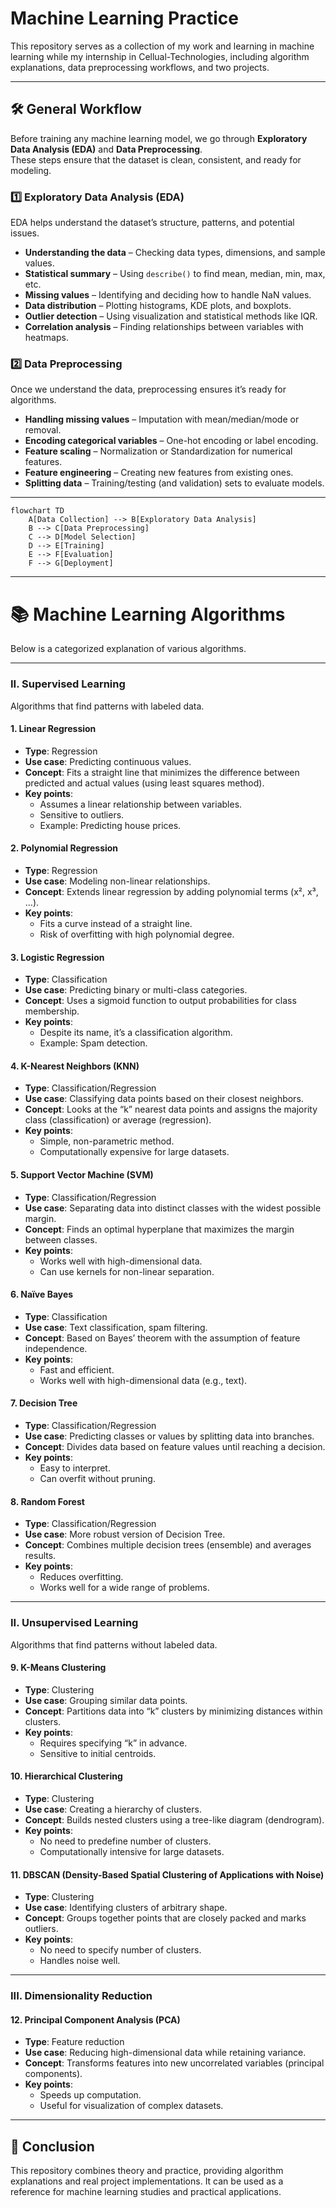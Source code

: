 # Machine Learning Practice

This repository serves as a collection of my work and learning in machine learning while my internship in Cellual-Technologies, 
including algorithm explanations, data preprocessing workflows, and two projects.

---


## 🛠 General Workflow

Before training any machine learning model, we go through **Exploratory Data Analysis (EDA)** and **Data Preprocessing**.  
These steps ensure that the dataset is clean, consistent, and ready for modeling.

### 1️⃣ Exploratory Data Analysis (EDA)
EDA helps understand the dataset’s structure, patterns, and potential issues.
- **Understanding the data** – Checking data types, dimensions, and sample values.
- **Statistical summary** – Using `describe()` to find mean, median, min, max, etc.
- **Missing values** – Identifying and deciding how to handle NaN values.
- **Data distribution** – Plotting histograms, KDE plots, and boxplots.
- **Outlier detection** – Using visualization and statistical methods like IQR.
- **Correlation analysis** – Finding relationships between variables with heatmaps.

### 2️⃣ Data Preprocessing
Once we understand the data, preprocessing ensures it’s ready for algorithms.
- **Handling missing values** – Imputation with mean/median/mode or removal.
- **Encoding categorical variables** – One-hot encoding or label encoding.
- **Feature scaling** – Normalization or Standardization for numerical features.
- **Feature engineering** – Creating new features from existing ones.
- **Splitting data** – Training/testing (and validation) sets to evaluate models.

---
```mermaid
flowchart TD
    A[Data Collection] --> B[Exploratory Data Analysis]
    B --> C[Data Preprocessing]
    C --> D[Model Selection]
    D --> E[Training]
    E --> F[Evaluation]
    F --> G[Deployment]
```

---


# 📚 Machine Learning Algorithms

Below is a categorized explanation of various algorithms.

---
### **II. Supervised Learning**
Algorithms that find patterns with labeled data.

#### 1. Linear Regression
- **Type**: Regression
- **Use case**: Predicting continuous values.
- **Concept**: Fits a straight line that minimizes the difference between predicted and actual values (using least squares method).
- **Key points**:
  - Assumes a linear relationship between variables.
  - Sensitive to outliers.
  - Example: Predicting house prices.

#### 2. Polynomial Regression
- **Type**: Regression
- **Use case**: Modeling non-linear relationships.
- **Concept**: Extends linear regression by adding polynomial terms (x², x³, …).
- **Key points**:
  - Fits a curve instead of a straight line.
  - Risk of overfitting with high polynomial degree.

#### 3. Logistic Regression
- **Type**: Classification
- **Use case**: Predicting binary or multi-class categories.
- **Concept**: Uses a sigmoid function to output probabilities for class membership.
- **Key points**:
  - Despite its name, it’s a classification algorithm.
  - Example: Spam detection.

#### 4. K-Nearest Neighbors (KNN)
- **Type**: Classification/Regression
- **Use case**: Classifying data points based on their closest neighbors.
- **Concept**: Looks at the “k” nearest data points and assigns the majority class (classification) or average (regression).
- **Key points**:
  - Simple, non-parametric method.
  - Computationally expensive for large datasets.

#### 5. Support Vector Machine (SVM)
- **Type**: Classification/Regression
- **Use case**: Separating data into distinct classes with the widest possible margin.
- **Concept**: Finds an optimal hyperplane that maximizes the margin between classes.
- **Key points**:
  - Works well with high-dimensional data.
  - Can use kernels for non-linear separation.

#### 6. Naïve Bayes
- **Type**: Classification
- **Use case**: Text classification, spam filtering.
- **Concept**: Based on Bayes’ theorem with the assumption of feature independence.
- **Key points**:
  - Fast and efficient.
  - Works well with high-dimensional data (e.g., text).

#### 7. Decision Tree
- **Type**: Classification/Regression
- **Use case**: Predicting classes or values by splitting data into branches.
- **Concept**: Divides data based on feature values until reaching a decision.
- **Key points**:
  - Easy to interpret.
  - Can overfit without pruning.

#### 8. Random Forest
- **Type**: Classification/Regression
- **Use case**: More robust version of Decision Tree.
- **Concept**: Combines multiple decision trees (ensemble) and averages results.
- **Key points**:
  - Reduces overfitting.
  - Works well for a wide range of problems.

---

### **II. Unsupervised Learning**
Algorithms that find patterns without labeled data.

#### 9. K-Means Clustering
- **Type**: Clustering
- **Use case**: Grouping similar data points.
- **Concept**: Partitions data into “k” clusters by minimizing distances within clusters.
- **Key points**:
  - Requires specifying “k” in advance.
  - Sensitive to initial centroids.

#### 10. Hierarchical Clustering
- **Type**: Clustering
- **Use case**: Creating a hierarchy of clusters.
- **Concept**: Builds nested clusters using a tree-like diagram (dendrogram).
- **Key points**:
  - No need to predefine number of clusters.
  - Computationally intensive for large datasets.

#### 11. DBSCAN (Density-Based Spatial Clustering of Applications with Noise)
- **Type**: Clustering
- **Use case**: Identifying clusters of arbitrary shape.
- **Concept**: Groups together points that are closely packed and marks outliers.
- **Key points**:
  - No need to specify number of clusters.
  - Handles noise well.

---

### **III. Dimensionality Reduction**

#### 12. Principal Component Analysis (PCA)
- **Type**: Feature reduction
- **Use case**: Reducing high-dimensional data while retaining variance.
- **Concept**: Transforms features into new uncorrelated variables (principal components).
- **Key points**:
  - Speeds up computation.
  - Useful for visualization of complex datasets.

---

## 📌 Conclusion

This repository combines theory and practice, providing algorithm explanations and real project implementations.
It can be used as a reference for machine learning studies and practical applications.


